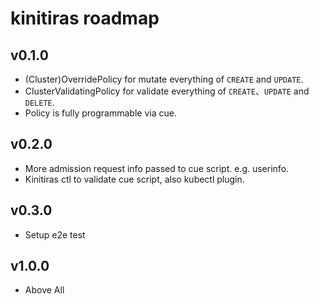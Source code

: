 # kinitiras roadmap

## v0.1.0
- (Cluster)OverridePolicy for mutate everything of `CREATE` and `UPDATE`.
- ClusterValidatingPolicy for validate everything of `CREATE`、`UPDATE` and `DELETE`.
- Policy is fully programmable via cue.

## v0.2.0
- More admission request info passed to cue script. e.g. userinfo.
- Kinitiras ctl to validate cue script, also kubectl plugin.  

## v0.3.0
- Setup e2e test

## v1.0.0
- Above All
